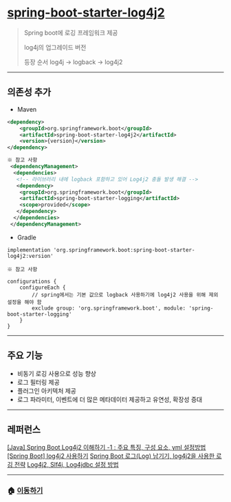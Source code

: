 # [spring-boot-starter-log4j2](https://mvnrepository.com/artifact/org.springframework.boot/spring-boot-starter-log4j2)

> Spring boot에 로깅 프레임워크 제공
>
> log4j의 업그레이드 버전
>
> 등장 순서 log4j -> logback -> log4j2

---

## 의존성 추가

* Maven

```xml
<dependency>
    <groupId>org.springframework.boot</groupId>
    <artifactId>spring-boot-starter-log4j2</artifactId>
    <version>{version}</version>
</dependency>
```

```xml
※ 참고 사항
 <dependencyManagement>
  <dependencies>
   <!-- 라이브러리 내에 logback 포함하고 있어 Log4j2 충돌 발생 해결 -->
   <dependency>
    <groupId>org.springframework.boot</groupId>
    <artifactId>spring-boot-starter-logging</artifactId>
    <scope>provided</scope>
   </dependency>
  </dependencies>
 </dependencyManagement>
```

* Gradle

```Gradle
implementation 'org.springframework.boot:spring-boot-starter-log4j2:version'
```

```Gradle
※ 참고 사항

configurations {
    configureEach {
        // spring에서는 기본 값으로 logback 사용하기에 log4j2 사용을 위해 제외 설정을 해야 함
        exclude group: 'org.springframework.boot', module: 'spring-boot-starter-logging'
    }
}
```

---

## 주요 기능

* 비동기 로깅 사용으로 성능 향상
* 로그 필터링 제공
* 플러그인 아키텍처 제공
* 로그 파라미터, 이벤트에 더 많은 메타데이터 제공하고 유연성, 확장성 증대

---

## 레퍼런스

[[Java] Spring Boot Log4j2 이해하기 -1 : 주요 특징, 구성 요소, yml 설정방법](https://adjh54.tistory.com/388)
[[Spring Boot] log4j2 사용하기](https://velog.io/@shinyeji28/Spring-Boot-log4j2-%EC%82%AC%EC%9A%A9%ED%95%98%EA%B8%B0)
[Spring Boot 로그(Log) 남기기, log4j2을 사용한 로깅 전략](https://yeo-computerclass.tistory.com/552)
[Log4j2, Slf4j, Log4jdbc 설정 방법](https://velog.io/@deannn/Log4j2-Slf4j-Log4jdbc-%EC%84%A4%EC%A0%95-%EB%B0%A9%EB%B2%95)

---

### 🏠 [이동하기](../../../README.md)
